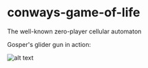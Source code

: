 # conways-game-of-life
 The well-known zero-player cellular automaton
 
 Gosper's glider gun in action:
 
 ![alt text](https://i.ibb.co/9ss94F1/conway.png)

